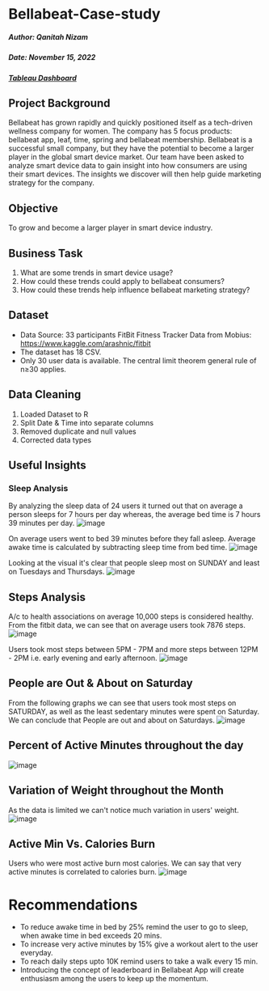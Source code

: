 # Bellabeat-Case-study
##### Author: Qanitah Nizam

##### Date: November 15, 2022

##### [Tableau Dashboard](https://public.tableau.com/views/BellabeatFitnessDataAnalysis_16685263244340/Sleepanalysis?:language=en-US&:display_count=n&:origin=viz_share_link)

## Project Background
Bellabeat has grown rapidly and quickly positioned itself as a tech-driven wellness company for women. The company has 5 focus products: bellabeat app, leaf, time, spring and bellabeat membership. Bellabeat is a successful small company, but they have the potential to become a larger player in the global smart device market. Our team have been asked to analyze smart device data to gain insight into how consumers are using their smart devices. The insights we discover will then help guide marketing strategy for the company. 

## Objective
To grow and become a larger player in smart device industry.

## Business Task
1. What are some trends in smart device usage?
2. How could these trends could apply to bellabeat consumers?
3. How could these trends help influence bellabeat marketing strategy?

## Dataset
- Data Source: 33 participants FitBit Fitness Tracker Data from Mobius: https://www.kaggle.com/arashnic/fitbit
- The dataset has 18 CSV.
- Only 30 user data is available. The central limit theorem general rule of n≥30 applies.

## Data Cleaning
1. Loaded Dataset to R
2. Split Date & Time into separate columns
3. Removed duplicate and null values
4. Corrected data types

## Useful Insights

### Sleep Analysis
By analyzing the sleep data of 24 users it turned out that on average a person sleeps for 7 hours per day whereas, the average bed time is 7 hours 39 minutes per day.
![image](https://github.com/canitah/Bellabeat-Case-study/blob/main/Insights/Sleep%20Analysis.PNG?raw=true)

On average users went to bed 39 minutes before they fall asleep. Average awake time is calculated by subtracting sleep time from bed time.
![image](https://github.com/canitah/Bellabeat-Case-study/blob/main/Insights/Awake%20Time.PNG?raw=true)

Looking at the visual it's clear that people sleep most on SUNDAY and least on Tuesdays and Thursdays.
![image](https://github.com/canitah/Bellabeat-Case-study/blob/main/Insights/Avg%20Sleep%20time%20weekly.PNG?raw=true)

## Steps Analysis
A/c to health associations on average 10,000 steps is considered healthy. From the fitbit data, we can see that on average users took 7876 steps. 
![image](https://github.com/canitah/Bellabeat-Case-study/blob/main/Insights/Steps.PNG?raw=true)

Users took most steps between 5PM - 7PM and more steps between 12PM - 2PM i.e. early evening and early afternoon.
![image](https://github.com/canitah/Bellabeat-Case-study/blob/main/Insights/hourlySteps.PNG?raw=true)

## People are Out & About on Saturday
From the following graphs we can see that users took most steps on SATURDAY, as well as the least sedentary minutes were spent on Saturday. We can conclude that People are out and about on Saturdays.
![image](https://github.com/canitah/Bellabeat-Case-study/blob/main/Insights/OutnAbout.PNG?raw=true)

## Percent of Active Minutes throughout the day
![image](https://github.com/canitah/Bellabeat-Case-study/blob/main/Insights/PercentofActMins.PNG?raw=true)

## Variation of Weight throughout the Month
As the data is limited we can't notice much variation in users' weight.
![image](https://github.com/canitah/Bellabeat-Case-study/blob/main/Insights/Weight%20Variation.PNG?raw=true)

## Active Min Vs. Calories Burn
Users who were most active burn most calories. We can say that very active minutes is correlated to calories burn. 
![image](https://github.com/canitah/Bellabeat-Case-study/blob/main/Insights/VeryActMin%20vs%20Calories.PNG?raw=true)

# Recommendations
- To reduce awake time in bed by 25% remind the user to go to sleep, when awake time in bed exceeds 20 mins.
- To increase very active minutes by 15% give a workout alert to the user everyday.
- To reach daily steps upto 10K remind users to take a walk every 15 min.
- Introducing the concept of leaderboard in Bellabeat App will create enthusiasm among the users to keep up the momentum.
 





